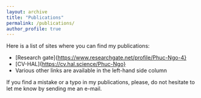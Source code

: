```yaml
---
layout: archive
title: "Publications"
permalink: /publications/
author_profile: true
---
```


Here is a list of sites where you can find my publications:
* [Research gate]{https://www.researchgate.net/profile/Phuc-Ngo-4}
* [CV-HAL]{https://cv.hal.science/Phuc-Ngo}
* Various other links are available in the left-hand side column

If you find a mistake or a typo in my publications, please, do not hesitate to let me know by sending me an e-mail.
